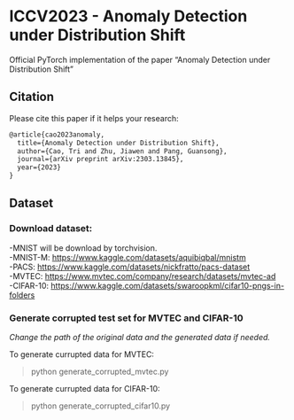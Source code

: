 # ICCV2023 - Anomaly Detection under Distribution Shift
Official PyTorch implementation of the paper “Anomaly Detection under Distribution Shift”

## Citation
Please cite this paper if it helps your research:
```markdown
@article{cao2023anomaly,
  title={Anomaly Detection under Distribution Shift},
  author={Cao, Tri and Zhu, Jiawen and Pang, Guansong},
  journal={arXiv preprint arXiv:2303.13845},
  year={2023}
}
```
## Dataset
### Download dataset: <br>
-MNIST will be download by torchvision. <br>
-MNIST-M: https://www.kaggle.com/datasets/aquibiqbal/mnistm <br>
-PACS: https://www.kaggle.com/datasets/nickfratto/pacs-dataset <br>
-MVTEC: https://www.mvtec.com/company/research/datasets/mvtec-ad <br>
-CIFAR-10: https://www.kaggle.com/datasets/swaroopkml/cifar10-pngs-in-folders <br>

### Generate corrupted test set for MVTEC and CIFAR-10
*Change the path of the original data and the generated data if needed.* <br>

To generate currupted data for MVTEC: 
> python generate_corrupted_mvtec.py

To generate currupted data for CIFAR-10: 
> python generate_corrupted_cifar10.py







